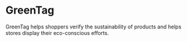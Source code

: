 # GreenTag
GreenTag helps shoppers verify the sustainability of products and helps stores display their eco-conscious efforts.
